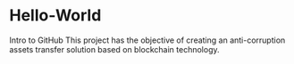 # Hello-World
Intro to GitHub
This project has the objective of creating an anti-corruption assets transfer solution based on blockchain technology.
